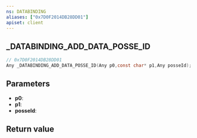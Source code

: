 ```yaml
---
ns: DATABINDING
aliases: ["0x7D0F2014DB28DD01"]
apiset: client
---
```

## _DATABINDING_ADD_DATA_POSSE_ID

```c
// 0x7D0F2014DB28DD01
Any _DATABINDING_ADD_DATA_POSSE_ID(Any p0,const char* p1,Any posseId);
```


## Parameters
* **p0**:
* **p1**:
* **posseId**:

## Return value